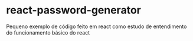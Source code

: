 # react-password-generator
Pequeno exemplo de código feito em react como estudo de entendimento do funcionamento básico do react
